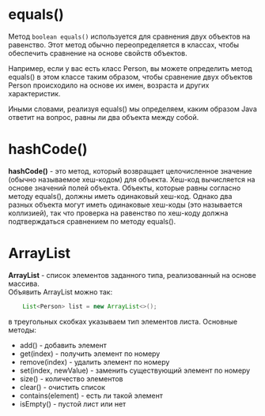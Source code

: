 # equals()
Метод `boolean equals()` используется для сравнения двух объектов на равенство.
Этот метод обычно переопределяется в классах, чтобы обеспечить сравнение на основе 
свойств объектов.

Например, если у вас есть класс Person, вы можете определить метод equals() 
в этом классе таким образом, чтобы сравнение двух объектов Person происходило на основе их имен, 
возраста и других характеристик. 

Иными словами, реализуя equals()  мы определяем, каким образом Java ответит на вопрос, 
равны ли два объекта между собой.    

# hashCode()
**hashCode()** - это метод, который возвращает целочисленное значение (обычно называемое хеш-кодом) 
для объекта. Хеш-код вычисляется на основе значений полей объекта. 
Объекты, которые равны согласно методу equals(), должны иметь одинаковый хеш-код. 
Однако два разных объекта могут иметь одинаковые хеш-коды (это называется коллизией), 
так что проверка на равенство по хеш-коду должна подтверждаться сравнением по методу equals().

# ArrayList

**ArrayList** - список элементов заданного типа, реализованный на основе массива.  
Объявить ArrayList можно так:
~~~java
    List<Person> list = new ArrayList<>();
~~~
в треугольных скобках указываем тип элементов листа. Основные методы:

* add() - добавить элемент
* get(index) - получить элемент по номеру
* remove(index) - удалить элемент по номеру
* set(index, newValue) - заменить существующий элемент по номеру
* size() - количество элементов
* clear() - очистить список
* contains(element) - есть ли такой элемент
* isEmpty() - пустой лист или нет
